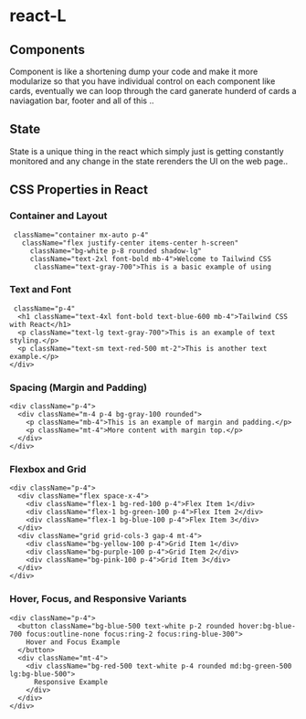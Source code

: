 # react-L
## Components
Component is like a shortening dump your code and make it more modularize so that you have individual control on each component like cards, eventually we can loop through the card ganerate hunderd of cards a naviagation bar, footer and all of this ..

## State
State is a unique thing in the react which simply just is getting constantly monitored and any change in the state rerenders the UI on the web page..

## CSS Properties in React 
### Container and Layout 

     className="container mx-auto p-4"
       className="flex justify-center items-center h-screen"
         className="bg-white p-8 rounded shadow-lg"
         className="text-2xl font-bold mb-4">Welcome to Tailwind CSS
          className="text-gray-700">This is a basic example of using 
        
### Text and Font

     className="p-4"
      <h1 className="text-4xl font-bold text-blue-600 mb-4">Tailwind CSS with React</h1>
      <p className="text-lg text-gray-700">This is an example of text styling.</p>
      <p className="text-sm text-red-500 mt-2">This is another text example.</p>
    </div>


### Spacing (Margin and Padding)

    <div className="p-4">
      <div className="m-4 p-4 bg-gray-100 rounded">
        <p className="mb-4">This is an example of margin and padding.</p>
        <p className="mt-4">More content with margin top.</p>
      </div>
    </div>
 

### Flexbox and Grid

    <div className="p-4">
      <div className="flex space-x-4">
        <div className="flex-1 bg-red-100 p-4">Flex Item 1</div>
        <div className="flex-1 bg-green-100 p-4">Flex Item 2</div>
        <div className="flex-1 bg-blue-100 p-4">Flex Item 3</div>
      </div>
      <div className="grid grid-cols-3 gap-4 mt-4">
        <div className="bg-yellow-100 p-4">Grid Item 1</div>
        <div className="bg-purple-100 p-4">Grid Item 2</div>
        <div className="bg-pink-100 p-4">Grid Item 3</div>
      </div>
    </div>


### Hover, Focus, and Responsive Variants

    <div className="p-4">
      <button className="bg-blue-500 text-white p-2 rounded hover:bg-blue-700 focus:outline-none focus:ring-2 focus:ring-blue-300">
        Hover and Focus Example
      </button>
      <div className="mt-4">
        <div className="bg-red-500 text-white p-4 rounded md:bg-green-500 lg:bg-blue-500">
          Responsive Example
        </div>
      </div>
    </div>

